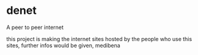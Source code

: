 # denet
A peer to peer internet 

this project is making the internet sites hosted by the people who use this sites,
further infos would be given, 
        medibena
